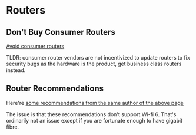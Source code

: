 
# Routers

## Don't Buy Consumer Routers

[Avoid consumer routers](https://routersecurity.org/consumerrouters.php)

TLDR: consumer router vendors are not incentivized to update routers to fix security bugs as the hardware is the product, get business class routers instead.

## Router Recommendations

Here're [some recommendations from the same author of the above page](https://routersecurity.org/SecureRouters.php)

The issue is that these recommendations don't support Wi-fi 6. That's ordinarily not an issue except if you are fortunate enough to have gigabit fibre.
